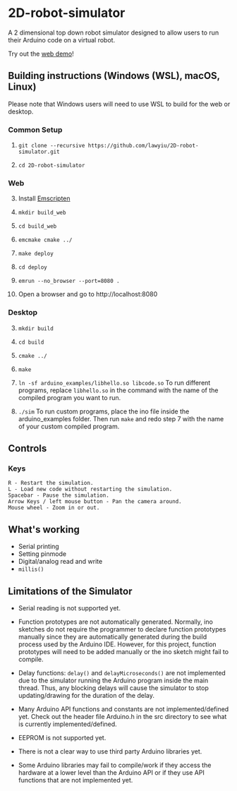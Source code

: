 # 2D-robot-simulator
A 2 dimensional top down robot simulator designed to allow users to run their Arduino code on a virtual robot.

Try out the [web demo](https://lawyiu.github.io/2D-robot-simulator/)!

## Building instructions (Windows (WSL), macOS, Linux)
Please note that Windows users will need to use WSL to build for the web or desktop.

### Common Setup
  1. `git clone --recursive https://github.com/lawyiu/2D-robot-simulator.git`

  2. `cd 2D-robot-simulator`

### Web
  3. Install [Emscripten](https://emscripten.org/docs/getting_started/downloads.html)

  4. `mkdir build_web`

  5. `cd build_web`

  6. `emcmake cmake ../`

  7. `make deploy`

  8. `cd deploy`

  9. `emrun --no_browser --port=8080 .`

  10. Open a browser and go to http://localhost:8080

### Desktop
  3. `mkdir build`

  4. `cd build`

  5. `cmake ../`

  6. `make`

  7. `ln -sf arduino_examples/libhello.so libcode.so`
     To run different programs, replace `libhello.so` in the command with the name of the compiled program you want to
     run.

  8. `./sim`
     To run custom programs, place the ino file inside the arduino_examples folder. Then run `make` and redo step 7 with
     the name of your custom compiled program.

## Controls
### Keys
    R - Restart the simulation.
    L - Load new code without restarting the simulation.
    Spacebar - Pause the simulation.
    Arrow Keys / left mouse button - Pan the camera around.
    Mouse wheel - Zoom in or out.

## What's working
  * Serial printing
  * Setting pinmode
  * Digital/analog read and write
  * `millis()`

## Limitations of the Simulator
  * Serial reading is not supported yet.

  * Function prototypes are not automatically generated. Normally, ino sketches do not require the programmer to declare
    function prototypes manually since they are automatically generated during the build process used by the Arduino
    IDE. However, for this project, function prototypes will need to be added manually or the ino sketch might fail to
    compile.

  * Delay functions: `delay()` and `delayMicroseconds()` are not implemented due to the simulator running the Arduino
    program inside the main thread. Thus, any blocking delays will cause the simulator to stop updating/drawing for the
    duration of the delay.

  * Many Arduino API functions and constants are not implemented/defined yet. Check out the header file Arduino.h in the
    src directory to see what is currently implemented/defined.

  * EEPROM is not supported yet.

  * There is not a clear way to use third party Arduino libraries yet.

  * Some Arduino libraries may fail to compile/work if they access the hardware at a lower level than the Arduino API or
    if they use API functions that are not implemented yet.
